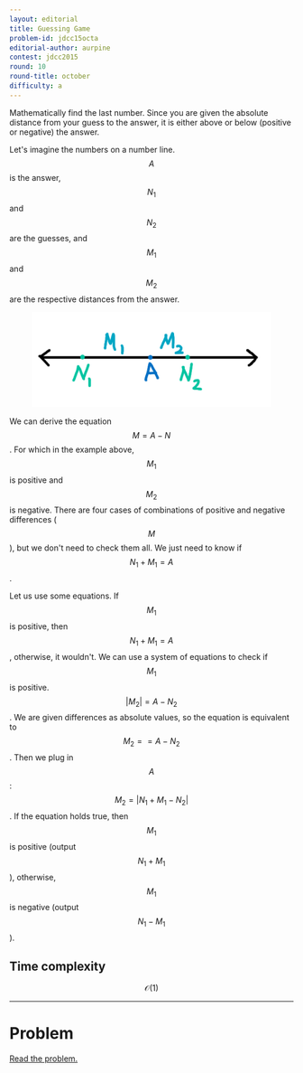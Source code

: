 ```yaml
---
layout: editorial
title: Guessing Game
problem-id: jdcc15octa
editorial-author: aurpine
contest: jdcc2015
round: 10
round-title: october
difficulty: a
---
```


Mathematically find the last number. Since you are given the absolute distance from your guess to the answer, it is either above or below (positive or negative) the answer.

Let's imagine the numbers on a number line. $$A$$ is the answer, $$N_1$$ and $$N_2$$ are the guesses, and $$M_1$$ and $$M_2$$ are the respective distances from the answer.

<figure>
	<img src="/assets/cpt/editorials/jdcc15octa.png">
</figure>

We can derive the equation $$M = A − N$$. For which in the example above, $$M_1$$ is positive and $$M_2$$ is negative. There are four cases of combinations of positive and negative differences ($$M$$), but we don't need to check them all. We just need to know if $$N_1 + M_1 = A$$.

Let us use some equations. If $$M_1$$ is positive, then $$N_1 + M_1 = A$$, otherwise, it wouldn't. We can use a system of equations to check if $$M_1$$ is positive. $$\vert M_2\vert = A - N_2$$. We are given differences as absolute values, so the equation is equivalent to $$M_2 == A - N_2$$. Then we plug in $$A$$: $$M_2 = \vert N_1 + M_1 - N_2\vert $$. If the equation holds true, then $$M_1$$ is positive (output $$N_1 + M_1$$), otherwise, $$M_1$$ is negative (output $$N_1 - M_1$$).

## Time complexity
$$\mathcal{O}(1)$$

---

# Problem
[Read the problem.](/cpt-problems/jdcc/2015/october/a)
